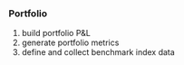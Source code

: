 ### Portfolio
1. build portfolio P&L
2. generate portfolio metrics
3. define and collect benchmark index data
